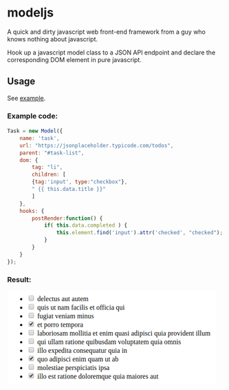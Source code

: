# modeljs
A quick and dirty javascript web front-end framework from a guy who knows nothing about javascript.

Hook up a javascript model class to a JSON API endpoint and declare the corresponding DOM element in pure javascript.

## Usage

See [example](example/example.html).

### Example code:

```javascript
Task = new Model({
    name: 'task',
    url: "https://jsonplaceholder.typicode.com/todos",
    parent: "#task-list",
    dom: {
        tag: "li",
        children: [
        {tag:'input', type:"checkbox"},
        " {{ this.data.title }}"
        ]
    },
    hooks: {
        postRender:function() {
            if( this.data.completed ) {
                this.element.find('input').attr('checked', "checked");
            }
        }
    }
});
```

### Result:

![todo list](example/screenshot.png)
